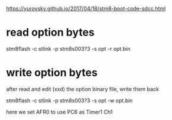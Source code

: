 https://yurovsky.github.io/2017/04/18/stm8-boot-code-sdcc.html


# read option bytes

stm8flash -c stlink -p stm8s003?3 -s opt -r opt.bin

# write option bytes

after read and edit (xxd) the option binary file, write them back

stm8flash -c stlink -p stm8s003?3 -s opt -w opt.bin


here we set AFR0 to use PC6 as Timer1 Ch1 
